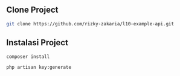 ## Clone Project

```bash
git clone https://github.com/rizky-zakaria/l10-example-api.git
```

## Instalasi Project

```bash
composer install
```

```bash
php artisan key:generate
```
